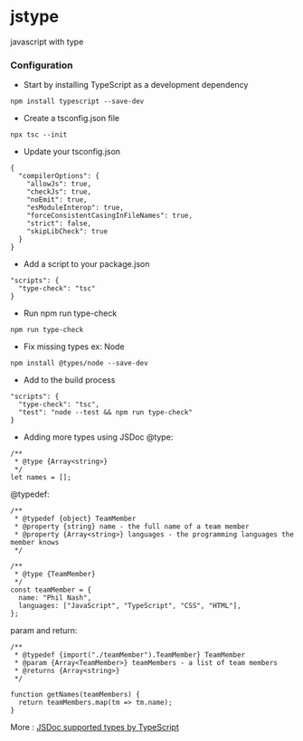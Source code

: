 # jstype
javascript with type

### Configuration

- Start by installing TypeScript as a development dependency
```
npm install typescript --save-dev
```

- Create a tsconfig.json file
```
npx tsc --init
```

- Update your tsconfig.json
```
{
  "compilerOptions": {
    "allowJs": true,
    "checkJs": true,
    "noEmit": true,
    "esModuleInterop": true,
    "forceConsistentCasingInFileNames": true,
    "strict": false,
    "skipLibCheck": true
  }
}
```
- Add a script to your package.json
```
"scripts": {
  "type-check": "tsc"
}
```
- Run npm run type-check
```
npm run type-check
```
- Fix missing types ex: Node
```
npm install @types/node --save-dev
```
- Add to the build process
```
"scripts": {
  "type-check": "tsc",
  "test": "node --test && npm run type-check"
}
```
- Adding more types using JSDoc
@type:
```
/**
 * @type {Array<string>}
 */
let names = [];
```
@typedef:
```
/**
 * @typedef {object} TeamMember
 * @property {string} name - the full name of a team member
 * @property {Array<string>} languages - the programming languages the member knows
 */

/**
 * @type {TeamMember}
 */
const teamMember = {
  name: "Phil Nash",
  languages: ["JavaScript", "TypeScript", "CSS", "HTML"],
};
```
param and return:
```
/**
 * @typedef {import("./teamMember").TeamMember} TeamMember
 * @param {Array<TeamMember>} teamMembers - a list of team members
 * @returns {Array<string>}
 */

function getNames(teamMembers) {
  return teamMembers.map(tm => tm.name);
}
```
More : [JSDoc supported types by TypeScript](https://www.typescriptlang.org/docs/handbook/jsdoc-supported-types.html)
